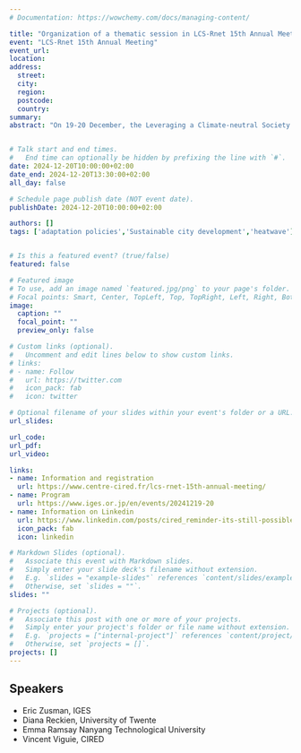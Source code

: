 ```yaml
---
# Documentation: https://wowchemy.com/docs/managing-content/

title: "Organization of a thematic session in LCS-Rnet 15th Annual Meeting: 'Cities and the governance of climate resilient pathways'"
event: "LCS-Rnet 15th Annual Meeting"
event_url:
location: 
address:
  street: 
  city: 
  region: 
  postcode: 
  country:
summary:  
abstract: "On 19-20 December, the Leveraging a Climate-neutral Society Strategic Research Network (LCS-RNet) will hold its 15th Annual Meeting online. Under the main theme 'How can we accelerate action to stay below 1.5 degrees C?', this annual meeting will feature two keynote speeches, three thematic sessions and one panel discussion."


# Talk start and end times.
#   End time can optionally be hidden by prefixing the line with `#`.
date: 2024-12-20T10:00:00+02:00
date_end: 2024-12-20T13:30:00+02:00
all_day: false

# Schedule page publish date (NOT event date).
publishDate: 2024-12-20T10:00:00+02:00

authors: []
tags: ['adaptation policies','Sustainable city development','heatwave']


# Is this a featured event? (true/false)
featured: false

# Featured image
# To use, add an image named `featured.jpg/png` to your page's folder. 
# Focal points: Smart, Center, TopLeft, Top, TopRight, Left, Right, BottomLeft, Bottom, BottomRight.
image:
  caption: ""
  focal_point: ""
  preview_only: false

# Custom links (optional).
#   Uncomment and edit lines below to show custom links.
# links:
# - name: Follow
#   url: https://twitter.com
#   icon_pack: fab
#   icon: twitter

# Optional filename of your slides within your event's folder or a URL.
url_slides:

url_code:
url_pdf:
url_video:

links:
- name: Information and registration
  url: https://www.centre-cired.fr/lcs-rnet-15th-annual-meeting/
- name: Program
  url: https://www.iges.or.jp/en/events/20241219-20
- name: Information on Linkedin
  url: https://www.linkedin.com/posts/cired_reminder-its-still-possible-to-register-activity-7274774505087021057-98oO?utm_source=share&utm_medium=member_desktop
  icon_pack: fab
  icon: linkedin

# Markdown Slides (optional).
#   Associate this event with Markdown slides.
#   Simply enter your slide deck's filename without extension.
#   E.g. `slides = "example-slides"` references `content/slides/example-slides.md`.
#   Otherwise, set `slides = ""`.
slides: ""

# Projects (optional).
#   Associate this post with one or more of your projects.
#   Simply enter your project's folder or file name without extension.
#   E.g. `projects = ["internal-project"]` references `content/project/deep-learning/index.md`.
#   Otherwise, set `projects = []`.
projects: []
---
```


## Speakers
-	Eric Zusman, IGES	 
- Diana Reckien, University of Twente	 
- Emma Ramsay Nanyang Technological University	 
- Vincent Viguie, CIRED
